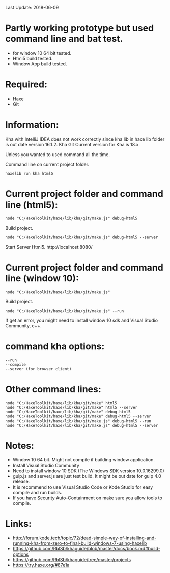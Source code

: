 Last Update: 2018-06-09

# Partly working prototype but used command line and bat test.
 * for window 10 64 bit tested.
 * Html5 build tested.
 * Window App build tested.

# Required:
 * Haxe
 * Git

# Information:
 Kha with IntelliJ IDEA does not work correctly since kha lib in haxe lib folder is out date version 16.1.2. Kha Git Current version for Kha is 18.x.

 Unless you wanted to used command all the time.

Command line on current project folder.
```
haxelib run kha html5
```

# Current project folder and command line (html5):
```
node "C:/HaxeToolkit/haxe/lib/kha/git/make.js" debug-html5
```
 Build project.
```
node "C:/HaxeToolkit/haxe/lib/kha/git/make.js" debug-html5 --server
```
 Start Server Html5. http://localhost:8080/

# Current project folder and command line (window 10):
```
node "C:/HaxeToolkit/haxe/lib/kha/git/make.js"
```
 Build project.
```
node "C:/HaxeToolkit/haxe/lib/kha/git/make.js" --run
```
If get an error, you might need to install window 10 sdk and Visual Studio Community, c++.

# command kha options:
```
--run
--compile
--server (for browser client)
```

# Other command lines:
```
node "C:/HaxeToolkit/haxe/lib/kha/git/make" html5
node "C:/HaxeToolkit/haxe/lib/kha/git/make" html5 --server
node "C:/HaxeToolkit/haxe/lib/kha/git/make" debug-html5 
node "C:/HaxeToolkit/haxe/lib/kha/git/make" debug-html5 --server
node "C:/HaxeToolkit/haxe/lib/kha/git/make.js" debug-html5 --run
node "C:/HaxeToolkit/haxe/lib/kha/git/make.js" debug-html5 --server
```

# Notes:
 * Window 10 64 bit. Might not compile if building window application.
  * Install Visual Studio Community
  * Need to install window 10 SDK (The Windows SDK version 10.0.16299.0)
 * gulp.js and server.js are just test build. It might be out date for gulp 4.0 release.
 * It is recommend to use Visual Studio Code or Kode Studio for easy compile and run builds.
 * If you have Security Auto-Containment on make sure you allow tools to compile.

# Links:
 * http://forum.kode.tech/topic/72/dead-simple-way-of-installing-and-running-kha-from-zero-to-final-build-windows-7-using-haxelib
 * https://github.com/RblSb/khaguide/blob/master/docs/book.md#build-options
 * https://github.com/RblSb/khaguide/tree/master/projects
 * https://try.haxe.org/#87e1a